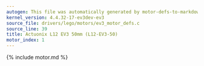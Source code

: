 ```yaml
---
autogen: This file was automatically generated by motor-defs-to-markdown.py
kernel_version: 4.4.32-17-ev3dev-ev3
source_file: drivers/lego/motors/ev3_motor_defs.c
source_line: 39
title: Actuonix L12 EV3 50mm (L12-EV3-50)
motor_index: 1
---
```


{% include motor.md %}
